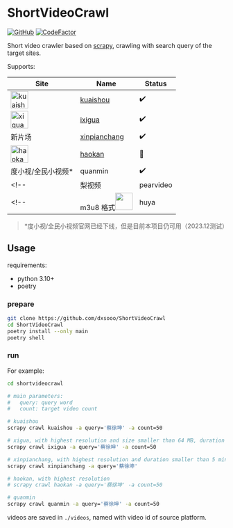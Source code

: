 # ShortVideoCrawl

[![GitHub](https://img.shields.io/github/license/dxsooo/ShortVideoCrawl)](./LICENSE)
[![CodeFactor](https://www.codefactor.io/repository/github/dxsooo/shortvideocrawl/badge)](https://www.codefactor.io/repository/github/dxsooo/shortvideocrawl)

Short video crawler based on [scrapy](https://github.com/scrapy/scrapy), crawling with search query of the target sites.

Supports:

|Site|Name|Status|
|-|-|-|
|<img alt='kuaishou' src="https://static.yximgs.com/udata/pkg/frontend-explore/material-lib-www/word-logo-1-min.png" height=40 />| [kuaishou](https://www.kuaishou.com/)| :heavy_check_mark: |
|<img alt='xigua' src="https://lf3-cdn-tos.bdxiguastatic.com/obj/ixigua-static/xigua_fe/xigua_video_web_pc/static/media/logo.6aae7c46.svg" height=40 />| [ixigua](https://www.ixigua.com/)| :heavy_check_mark: |
|新片场|[xinpianchang](https://www.xinpianchang.com/)| :heavy_check_mark: |
|<img alt='haokan' src="https://pic.rmb.bdstatic.com/baidu-rmb-video-cover-1/2022-2/1645100826352/418a3aceca30.png" height=40 />|[haokan](https://haokan.baidu.com/)| :construction: |
|度小视/全民小视频*|quanmin| :heavy_check_mark: |
<!-- |梨视频|pearvideo| :clipboard: | -->
<!-- | m3u8 格式<img src="https://a.msstatic.com/huya/main3/static/img/logo.png" height=40 />|huya| :clipboard: | -->

> \*度小视/全民小视频官网已经下线，但是目前本项目仍可用（2023.12测试）

## Usage

requirements:

- python 3.10+
- poetry

### prepare

```bash
git clone https://github.com/dxsooo/ShortVideoCrawl
cd ShortVideoCrawl
poetry install --only main
poetry shell
```

### run

For example:

```bash
cd shortvideocrawl

# main parameters:
#   query: query word
#   count: target video count

# kuaishou
scrapy crawl kuaishou -a query='蔡徐坤' -a count=50

# xigua, with highest resolution and size smaller than 64 MB, duration smaller than 5 min
scrapy crawl ixigua -a query='蔡徐坤' -a count=50

# xinpianchang, with highest resolution and duration smaller than 5 min but can only get a fixed number of video
scrapy crawl xinpianchang -a query='蔡徐坤'

# haokan, with highest resolution
# scrapy crawl haokan -a query='蔡徐坤' -a count=50

# quanmin
scrapy crawl quanmin -a query='蔡徐坤' -a count=50
```

videos are saved in `./videos`, named with video id of source platform.
